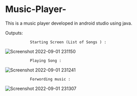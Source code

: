 # Music-Player-
This is a music player developed in android studio using java.


Outputs:

               Starting Screen (List of Songs ) :

![Screenshot 2022-09-01 231150](https://user-images.githubusercontent.com/89354259/187979807-a8828ed5-32bd-45ab-8d49-c5c2482c56d3.png)



               Playing Song :
![Screenshot 2022-09-01 231241](https://user-images.githubusercontent.com/89354259/187979893-ca392487-f6f7-4beb-899a-875a12f57900.png)
          


               Forwording music :
  ![Screenshot 2022-09-01 231307](https://user-images.githubusercontent.com/89354259/187979934-53961e2c-8f07-4d8c-8860-38a84fa3c4ec.png)
   
